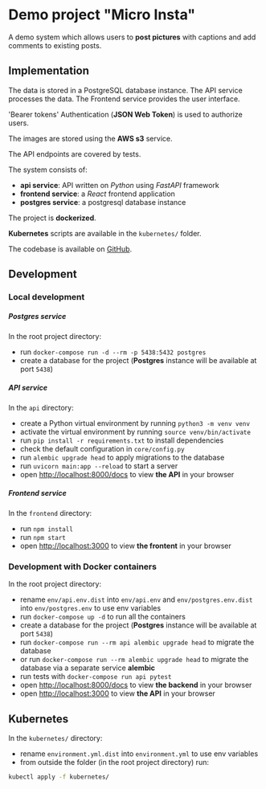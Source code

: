 # Demo project "Micro Insta"

A demo system which allows users to **post pictures** with captions and add comments to existing posts.

## Implementation

The data is stored in a PostgreSQL database instance. The API service processes the data. The Frontend service provides the user interface.

 'Bearer tokens' Authentication (**JSON Web Token**) is used to authorize users.

The images are stored using the **AWS s3** service.

The API endpoints are covered by tests.

The system consists of:
- **api service**: API written on *Python* using *FastAPI* framework
- **frontend service**: a *React* frontend application 
- **postgres service**: a postgresql database instance

The project is **dockerized**.

**Kubernetes** scripts are available in the `kubernetes/` folder.


The codebase is available on [GitHub](https://github.com/ilivy/udemyinsta).


## Development

### Local development

##### Postgres service
In the root project directory:
- run `docker-compose run -d --rm -p 5438:5432 postgres`
- create a database for the project (**Postgres** instance will be available at port `5438`)

##### API service
In the `api` directory:
- create a Python virtual environment by running `python3 -m venv venv`
- activate the virtual environment by running `source venv/bin/activate`
- run `pip install -r requirements.txt` to install dependencies
- check the default configuration in `core/config.py`
- run `alembic upgrade head` to apply migrations to the database
- run `uvicorn main:app --reload` to start a server
- open [http://localhost:8000/docs](http://localhost:8000/docs) to view **the API** in your browser

##### Frontend service
In the `frontend` directory:
- run `npm install`
- run `npm start`
- open [http://localhost:3000](http://localhost:3000) to view **the frontent** in your browser


### Development with Docker containers
In the root project directory:
- rename `env/api.env.dist` into `env/api.env` and `env/postgres.env.dist` into `env/postgres.env` to use env variables
- run `docker-compose up -d` to run all the containers
- create a database for the project (**Postgres** instance will be available at port `5438`)
- run `docker-compose run --rm api alembic upgrade head` to migrate the database
- or run `docker-compose run --rm alembic upgrade head` to migrate the database via a separate service **alembic**
- run tests with `docker-compose run api pytest`
- open [http://localhost:8000/docs](http://localhost:8000/docs) to view **the backend** in your browser
- open [http://localhost:3000](http://localhost:3000) to view **the API** in your browser


## Kubernetes

In the `kubernetes/` directory:
- rename `environment.yml.dist` into `environment.yml` to use env variables
- from outside the folder (in the root project directory) run:
```bash
kubectl apply -f kubernetes/
```

